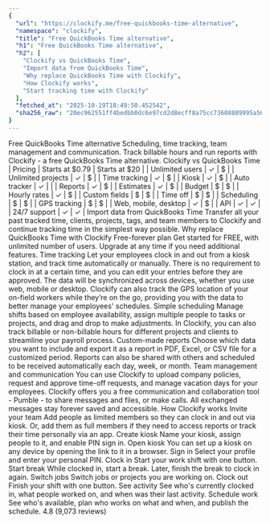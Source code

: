 ```yaml
---
{
  "url": "https://clockify.me/free-quickbooks-time-alternative",
  "namespace": "clockify",
  "title": "Free QuickBooks Time alternative",
  "h1": "Free QuickBooks Time alternative",
  "h2": [
    "Clockify vs QuickBooks Time",
    "Import data from QuickBooks Time",
    "Why replace QuickBooks Time with Clockify",
    "How Clockify works",
    "Start tracking time with Clockify"
  ],
  "fetched_at": "2025-10-19T18:49:50.452542",
  "sha256_raw": "20ec962551ff4bedbb0dc6e97cd2d8ecff8a75cc73608889995a5692157160dc"
}
---
```


Free QuickBooks Time alternative
Scheduling, time tracking, team management and communication. Track billable hours and run reports with Clockify - a free QuickBooks Time alternative.
Clockify vs QuickBooks Time
| Pricing | Starts at $0.79 | Starts at $20 |
| Unlimited users | ✓ | $ |
| Unlimited projects | ✓ | $ |
| Time tracking | ✓ | $ |
| Kiosk | ✓ | $ |
| Auto tracker | ✓ | |
| Reports | ✓ | $ |
| Estimates | ✓ | $ |
| Budget | $ | $ |
| Hourly rates | ✓ | $ |
| Custom fields | $ | $ |
| Time off | $ | $ |
| Scheduling | $ | $ |
| GPS tracking | $ | $ |
| Web, mobile, desktop | ✓ | $ |
| API | ✓ | ✓ |
| 24/7 support | ✓ | ✓ |
Import data from QuickBooks Time
Transfer all your past tracked time, clients, projects, tags, and team members to Clockify and continue tracking time in the simplest way possible.
Why replace QuickBooks Time with Clockify
Free-forever plan
Get started for FREE, with unlimited number of users. Upgrade at any time if you need additional features.
Time tracking
Let your employees clock in and out from a kiosk station, and track time automatically or manually. There is no requirement to clock in at a certain time, and you can edit your entries before they are approved.
The data will be synchronized across devices, whether you use web, mobile or desktop.
Clockify can also track the GPS location of your on-field workers while they’re on the go, providing you with the data to better manage your employees' schedules.
Simple scheduling
Manage shifts based on employee availability, assign multiple people to tasks or projects, and drag and drop to make adjustments.
In Clockify, you can also track billable or non-billable hours for different projects and clients to streamline your payroll process.
Custom-made reports
Choose which data you want to include and export it as a report in PDF, Excel, or CSV file for a customized period. Reports can also be shared with others and scheduled to be received automatically each day, week, or month.
Team management and communication
You can use Clockify to upload company policies, request and approve time-off requests, and manage vacation days for your employees.
Clockify offers you a free communication and collaboration tool - Pumble - to share messages and files, or make calls. All exchanged messages stay forever saved and accessible.
How Clockify works
Invite your team
Add people as limited members so they can clock in and out via kiosk. Or, add them as full members if they need to access reports or track their time personally via an app.
Create kiosk
Name your kiosk, assign people to it, and enable PIN sign in.
Open kiosk
You can set up a kiosk on any device by opening the link to it in a browser.
Sign in
Select your profile and enter your personal PIN.
Clock in
Start your work shift with one button.
Start break
While clocked in, start a break. Later, finish the break to clock in again.
Switch jobs
Switch jobs or projects you are working on.
Clock out
Finish your shift with one button.
See activity
See who's currently clocked in, what people worked on, and when was their last activity.
Schedule work
See who's available, plan who works on what and when, and publish the schedule.
4.8 (9,073 reviews)